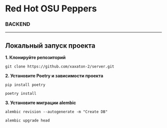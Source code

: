 # Red Hot OSU Peppers
### BACKEND
___
## Локальный запуск проекта
__1. Клонируйте репозиторий__
```
git clone https://github.com/xaxaton-2/server.git
```
__2. Установите Poetry и зависимости проекта__
```
pip install poetry

poetry install
```
__3. Установите миграции alembic__
```
alembic revision --autogenerate -m "Create DB"

alembic upgrade head
```